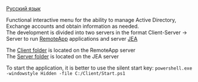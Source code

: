 [Русский язык](https://github.com/AleksandrMikoshi/PowerShell/blob/main/Manage-Users/%20Readme_ru.md)

Functional interactive menu for the ability to manage Active Directory, Exchange accounts and obtain information as needed.   
The development is divided into two servers in the format Client-Server -> Server to run [RemoteApp](https://learn.microsoft.com/ru-ru/windows-server/remote/remote-desktop-services/clients/windows) applications and server [JEA](https://learn.microsoft.com/en-us/powershell/scripting/learn/remoting/jea/overview?view=powershell-7.3)   

The [Client folder](https://github.com/AleksandrMikoshi/PowerShell/tree/main/Manage-Users/Client) is located on the RemoteApp server   
The [Server folder](https://github.com/AleksandrMikoshi/PowerShell/tree/main/Manage-Users/Server) is located on the JEA server   

To start the application, it is better to use the silent start key:
```powershell.exe -windowstyle Hidden -file C:/Client/Start.ps1```